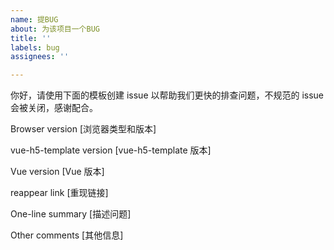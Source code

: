 ```yaml
---
name: 提BUG
about: 为该项目一个BUG
title: ''
labels: bug
assignees: ''

---
```


你好，请使用下面的模板创建 issue 以帮助我们更快的排查问题，不规范的 issue 会被关闭，感谢配合。

Browser version [浏览器类型和版本]
 

vue-h5-template version [vue-h5-template 版本]
 

Vue version [Vue  版本]
 

reappear link [重现链接]
 

One-line summary  [描述问题]



Other comments [其他信息]
